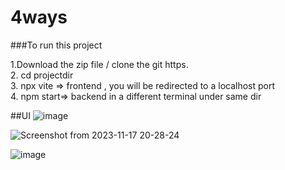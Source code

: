 # 4ways

###To run this project

1.Download the zip file / clone the git https.  
2. cd projectdir  
3. npx vite => frontend , you will be redirected to a localhost port  
4. npm start=> backend in a different terminal under same dir



##UI 
![image](https://github.com/JagnathReddy/4ways/assets/70469290/869366de-82c6-4fa5-8313-a58de2c1dc65)


![Screenshot from 2023-11-17 20-28-24](https://github.com/JagnathReddy/4ways/assets/70469290/c765e503-4cba-4f03-9f85-7efb68065d23)

![image](https://github.com/JagnathReddy/4ways/assets/70469290/6bb5cea0-fb32-48db-81ed-df133a099b3c)





